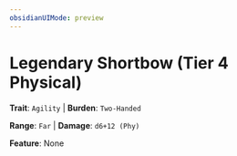 ```yaml
---
obsidianUIMode: preview
---
```

# Legendary Shortbow (Tier 4 Physical)

**Trait**: `Agility` | **Burden**: `Two-Handed`

**Range**: `Far` | **Damage**: `d6+12 (Phy)`

**Feature**: None
